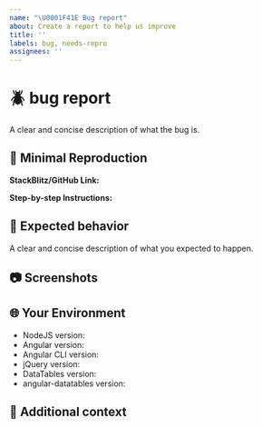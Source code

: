 ```yaml
---
name: "\U0001F41E Bug report"
about: Create a report to help us improve
title: ''
labels: bug, needs-repro
assignees: ''
---
```


<!--
Note: We offer assistance for Angular >=10 projects only. Do not open an issue if this is concering older Angular versions.
-->

# :beetle: bug report

A clear and concise description of what the bug is.

## :microscope: Minimal Reproduction

<!-- 
Do not add source code here. The chances of fixing the issue would be higher if you provide a small, reproducible repo to investigate. 
This is because, your source code will not include all the necessary bits that reproduce the issue. For example, you may have included source code for the Angular component that's causing the problem however you might have left out it's background Angular service which fetches/processes relevant data for the table OR your source code doesn't contain the JSON response object DataTables receives from your server which would mean we're missing context here.

Please create and share minimal reproduction of the issue starting with this template: https://stackblitz.com/fork/angular-datatables-gitter

If StackBlitz is not suitable for reproduction of your issue, please create a minimal GitHub repository with the reproduction of the issue.
A good way to make a minimal reproduction is to create a new app via `ng new repro-app` and add the minimum possible code to show the problem.
Share the link to the repo below along with step-by-step instructions to reproduce the problem, as well as expected and actual behavior.

Issues that don't have enough info and can't be reproduced WILL be closed.

You can read more about issue submission guidelines here: https://github.com/GlobalArtInc/angular-datatables/blob/master/.github/CONTRIBUTING.md#got-a-question-or-problem

-->

**StackBlitz/GitHub Link:**

**Step-by-step Instructions:**

## :8ball: Expected behavior

A clear and concise description of what you expected to happen.

## :camera: Screenshots

<!-- Add screenshots to help explain your problem. -->

## :globe_with_meridians: Your Environment

- NodeJS version: 
- Angular version: 
- Angular CLI version: 
- jQuery version: 
- DataTables version: 
- angular-datatables version: 

## :memo: Additional context

<!-- Add any other context about the problem here. -->
